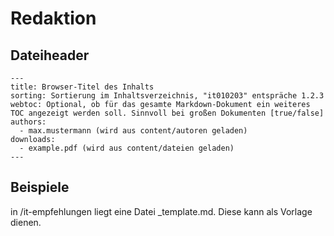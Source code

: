 # Redaktion


## Dateiheader

```
---
title: Browser-Titel des Inhalts
sorting: Sortierung im Inhaltsverzeichnis, "it010203" entspräche 1.2.3
webtoc: Optional, ob für das gesamte Markdown-Dokument ein weiteres TOC angezeigt werden soll. Sinnvoll bei großen Dokumenten [true/false] 
authors:
  - max.mustermann (wird aus content/autoren geladen)
downloads:
  - example.pdf (wird aus content/dateien geladen)
---
````


## Beispiele

in /it-empfehlungen liegt eine Datei _template.md. Diese kann als Vorlage dienen.

